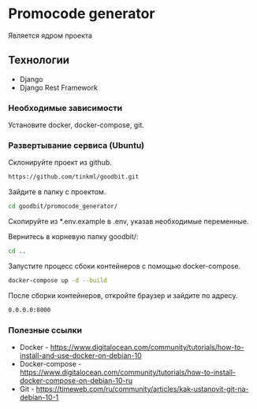 # Promocode generator
Является ядром проекта

## Технологии
- Django
- Django Rest Framework

### Необходимые зависимости
Установите docker, docker-compose, git.

### Развертывание сервиса (Ubuntu)
Склонируйте проект из github. 
```sh
https://github.com/tinkml/goodbit.git
```
Зайдите в папку с проектом.
```sh
cd goodbit/promocode_generator/
```
Скопируйте из *.env.example в .env, указав необходимые переменные.

Вернитесь в корневую папку goodbit/:
```sh
cd ..
```
Запустите процесс сбоки контейнеров с помощью docker-compose.
```sh
docker-compose up -d --build
```
После сборки контейнеров, откройте браузер и зайдите по адресу.
```sh
0.0.0.0:8000
```

### Полезные ссылки
- Docker - https://www.digitalocean.com/community/tutorials/how-to-install-and-use-docker-on-debian-10
- Docker-compose - https://www.digitalocean.com/community/tutorials/how-to-install-docker-compose-on-debian-10-ru
- Git - https://timeweb.com/ru/community/articles/kak-ustanovit-git-na-debian-10-1
